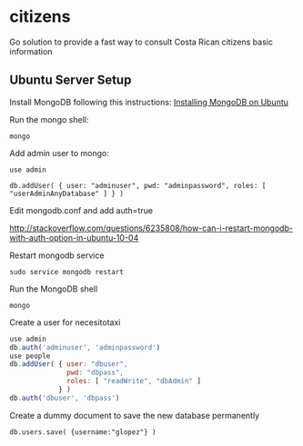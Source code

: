 citizens
========

Go solution to provide a fast way to consult Costa Rican citizens basic information

## Ubuntu Server Setup

Install MongoDB following this instructions: [Installing MongoDB on Ubuntu](https://www.digitalocean.com/community/tutorials/how-to-install-mongodb-on-ubuntu-12-04)

Run the mongo shell:

`mongo`

Add admin user to mongo:

`use admin`

`db.addUser( { user: "adminuser",
              pwd: "adminpassword",
              roles: [ "userAdminAnyDatabase" ] } )`

Edit mongodb.conf and add auth=true

http://stackoverflow.com/questions/6235808/how-can-i-restart-mongodb-with-auth-option-in-ubuntu-10-04

Restart mongodb service

`sudo service mongodb restart`

Run the MongoDB shell

`mongo`

Create a user for necesitotaxi

```javascript
use admin
db.auth('adminuser', 'adminpassword')
use people
db.addUser( { user: "dbuser",
              pwd: "dbpass",
              roles: [ "readWrite", "dbAdmin" ]
            } )
db.auth('dbuser', 'dbpass')
```

Create a dummy document to save the new database permanently

`db.users.save( {username:"glopez"} )`




